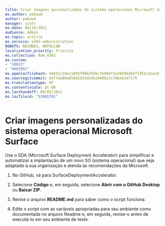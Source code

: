 ```yaml
---
title: Criar imagens personalizadas do sistema operacional Microsoft Surface
ms.author: pebaum
author: pebaum
manager: scotv
ms.date: 04/14/2021
audience: Admin
ms.topic: article
ms.service: o365-administration
ROBOTS: NOINDEX, NOFOLLOW
localization_priority: Priority
ms.collection: Adm_O365
ms.custom:
- "10023"
- "9003951"
ms.openlocfilehash: 94b51c24ec183bf99b2556c7b89df3e2059026d71352c3eec67ff2cfc0cf31fb
ms.sourcegitcommit: b5f7da89a650d2915dc652449623c78be6247175
ms.translationtype: HT
ms.contentlocale: pt-BR
ms.lasthandoff: 08/05/2021
ms.locfileid: "53965701"
---
```

# <a name="create-custom-microsoft-surface-operating-system-images"></a>Criar imagens personalizadas do sistema operacional Microsoft Surface

Use o SDA (Microsoft Surface Deployment Accelerator) para simplificar e automatizar a implantação de um novo SO (sistema operacional) que seja adaptado à sua organização e atenda às recomendações da Microsoft.

1. No GitHub, vá para SurfaceDeploymentAccelerator.

1. Selecione **Código** e, em seguida, selecione **Abrir com o GitHub Desktop** ou **Baixar ZIP**.

1. Revise o arquivo **README.md** para saber como o script funciona.

1. Edite o script com as variáveis apropriadas para seu ambiente como documentada no arquivo Readme e, em seguida, revise-o antes de executá-lo em seu ambiente de teste.
